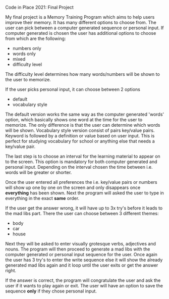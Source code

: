 Code in Place 2021: Final Project

My final project is a Memory Training Program which aims to help users improve their memory.
It has many different options to choose from. The user can pick between a computer generated sequence or personal input. If computer generated is chosen the user has additional options to choose from which are the following:
- numbers only
- words only
- mixed
- difficulty level

The difficulty level determines how many words/numbers will be shown  to the user to memorize. 

If the user picks personal input, it can choose between 2 options
- default
- vocabulary style

The default version works the same way as the computer generated 'words' option, which basically shows one word at the time for the user to memorize. The only difference is that the user can determine which words will be shown. 
Vocabulary style version consist of pairs key/value pairs. Keyword is followed by a definition or value based on user input. This is perfect for studying vocabulary for school or anything else that needs  a key/value pair.

The last step is to choose an interval for the learning material to appear on to the screen. This option is mandatory for both computer generated and personal input. Depending on the interval chosen the time between i.e. words will be greater or shorter. 

Once the user entered all preferences the i.e.  key/value pairs or numbers will show up one by one on the screen and only disappears once **everything** has been shown. Next the program will asked the user to type in everything in the exact **same** order. 

If the user get the answer wrong, it will have up to 3x try's before it leads to the mad libs part. There the user can choose between 3 different themes:
- body
- car
- house

Next they will be asked to enter visually grotesque verbs, adjectives and nouns. The program will then proceed to generate a mad libs with the computer generated or personal input sequence for the user. Once again the user has 3 try's to enter the write sequence else it will show the already generated mad libs again and it loop until the user exits or get the answer right.

If the answer is correct, the program will congratulate the user and ask the user if it wants to play again or exit. 
The user will have an option to save the sequence **only** if they chose personal input.
